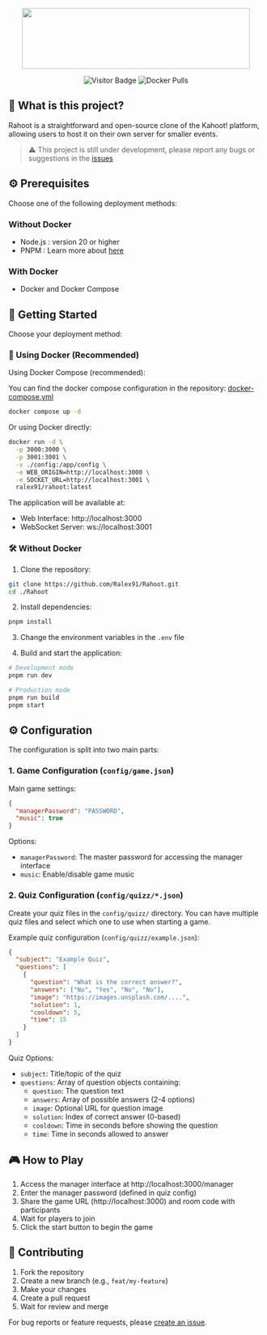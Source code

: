 <p align="center">
  <img width="450" height="120" align="center" src="https://raw.githubusercontent.com/Ralex91/Rahoot/main/.github/logo.svg">
  <br>
  <div align="center">
    <img alt="Visitor Badge" src="https://api.visitorbadge.io/api/visitors?path=https://github.com/Ralex91/Rahoot/edit/main/README.md&countColor=%2337d67a">
    <img src="https://img.shields.io/docker/pulls/ralex91/rahoot?style=for-the-badge&logo=docker&color=2496ED" alt="Docker Pulls">
  </div>
</p>

## 🧩 What is this project?

Rahoot is a straightforward and open-source clone of the Kahoot! platform, allowing users to host it on their own server for smaller events.

> ⚠️ This project is still under development, please report any bugs or suggestions in the [issues](https://github.com/Ralex91/Rahoot/issues)

## ⚙️ Prerequisites

Choose one of the following deployment methods:

### Without Docker

- Node.js : version 20 or higher
- PNPM : Learn more about [here](https://pnpm.io/)

### With Docker

- Docker and Docker Compose

## 📖 Getting Started

Choose your deployment method:

### 🐳 Using Docker (Recommended)

Using Docker Compose (recommended):

You can find the docker compose configuration in the repository:
[docker-compose.yml](/compose.yml)

```bash
docker compose up -d
```

Or using Docker directly:

```bash
docker run -d \
  -p 3000:3000 \
  -p 3001:3001 \
  -v ./config:/app/config \
  -e WEB_ORIGIN=http://localhost:3000 \
  -e SOCKET_URL=http://localhost:3001 \
  ralex91/rahoot:latest
```

The application will be available at:

- Web Interface: http://localhost:3000
- WebSocket Server: ws://localhost:3001

### 🛠️ Without Docker

1. Clone the repository:

```bash
git clone https://github.com/Ralex91/Rahoot.git
cd ./Rahoot
```

2. Install dependencies:

```bash
pnpm install
```

3. Change the environment variables in the `.env` file

4. Build and start the application:

```bash
# Development mode
pnpm run dev

# Production mode
pnpm run build
pnpm start
```

## ⚙️ Configuration

The configuration is split into two main parts:

### 1. Game Configuration (`config/game.json`)

Main game settings:

```json
{
  "managerPassword": "PASSWORD",
  "music": true
}
```

Options:

- `managerPassword`: The master password for accessing the manager interface
- `music`: Enable/disable game music

### 2. Quiz Configuration (`config/quizz/*.json`)

Create your quiz files in the `config/quizz/` directory. You can have multiple quiz files and select which one to use when starting a game.

Example quiz configuration (`config/quizz/example.json`):

```json
{
  "subject": "Example Quiz",
  "questions": [
    {
      "question": "What is the correct answer?",
      "answers": ["No", "Yes", "No", "No"],
      "image": "https://images.unsplash.com/....",
      "solution": 1,
      "cooldown": 5,
      "time": 15
    }
  ]
}
```

Quiz Options:

- `subject`: Title/topic of the quiz
- `questions`: Array of question objects containing:
  - `question`: The question text
  - `answers`: Array of possible answers (2-4 options)
  - `image`: Optional URL for question image
  - `solution`: Index of correct answer (0-based)
  - `cooldown`: Time in seconds before showing the question
  - `time`: Time in seconds allowed to answer

## 🎮 How to Play

1. Access the manager interface at http://localhost:3000/manager
2. Enter the manager password (defined in quiz config)
3. Share the game URL (http://localhost:3000) and room code with participants
4. Wait for players to join
5. Click the start button to begin the game

## 📝 Contributing

1. Fork the repository
2. Create a new branch (e.g., `feat/my-feature`)
3. Make your changes
4. Create a pull request
5. Wait for review and merge

For bug reports or feature requests, please [create an issue](https://github.com/Ralex91/Rahoot/issues).
